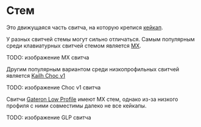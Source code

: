 # Стем

Это движущаяся часть свитча, на которую крепися [кейкап](/hardware/keycaps.md).

У разных свитчей стемы могут сильно отличаться. Самым популярным среди клавиатурных свитчей стемом является [MX](/hardware/switches/mx.md).

TODO: изображение MX свитча

Другим популярным вариантом среди низкопрофильных свитчей является [Kailh Choc v1](/hardware/switches/choc.md)

TODO: изображение Choc v1 свитча

Свитчи [Gateron Low Profile](/hardware/switches/glp.md) имеют MX стем, однако из-за низкого профиля с ними совместимы далеко не все кейкапы.

TODO: изображение GLP свитча
